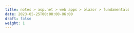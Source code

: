 ```yaml
---
title: notes > asp.net > web apps > blazor > fundamentals
date: 2023-05-25T00:00:00-06:00
draft: false
weight: 1
---
```


